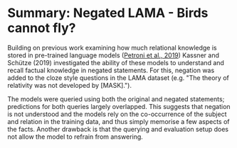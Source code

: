 # Summary: Negated LAMA - Birds cannot fly?

Building on previous work examining how much relational knowledge is stored in pre-trained language models ([Petroni et al., 2019](https://www.aclweb.org/anthology/D19-1250/)) Kassner and Schütze (2019) investigated the ability of these models to understand and recall factual knowledge in negated statements. For this, negation was added to the cloze style questions in the LAMA dataset (e.g. "The theory of relativity was not developed by [MASK].").

The models were queried using both the original and negated statements; predictions for both queries largely overlapped. This suggests that negation is not understood and the models rely on the co-occurrence of the subject and relation in the training data, and thus simply memorise a few aspects of the facts. Another drawback is that the querying and evaluation setup does not allow the model to refrain from answering. 



